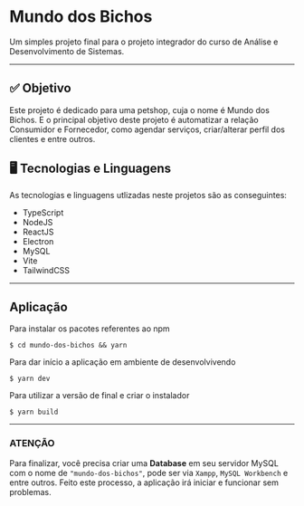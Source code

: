 # Mundo dos Bichos

Um simples projeto final para o projeto integrador do curso de Análise e Desenvolvimento de Sistemas.

---

## ✅ Objetivo
Este projeto é dedicado para uma petshop, cuja o nome é Mundo dos Bichos. E o principal objetivo deste projeto é
automatizar a relação Consumidor e Fornecedor, como agendar serviços, criar/alterar perfil dos clientes e entre outros.
## 🖥️ Tecnologias e Linguagens
As tecnologias e linguagens utlizadas neste projetos são as conseguintes: 
 - TypeScript
 - NodeJS
 - ReactJS
 - Electron
 - MySQL
 - Vite
 - TailwindCSS
---

## Aplicação
Para instalar os pacotes referentes ao npm
```
$ cd mundo-dos-bichos && yarn
```

Para dar início a aplicação em ambiente de desenvolvivendo
```
$ yarn dev
```

Para utilizar a versão de final e criar o instalador
```
$ yarn build
```
---

### **ATENÇÃO** 
Para finalizar, você precisa criar uma **Database** em seu servidor MySQL
com o nome de ```"mundo-dos-bichos"```, pode ser via ```Xampp```, ```MySQL Workbench``` e entre outros.
Feito este processo, a aplicação irá iniciar e funcionar sem problemas.